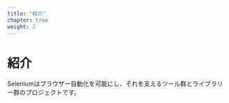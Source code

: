 ```yaml
---
title: "紹介"
chapter: true
weight: 2
---
```


# 紹介

Seleniumはブラウザー自動化を可能にし、それを支えるツール群とライブラリー群のプロジェクトです。